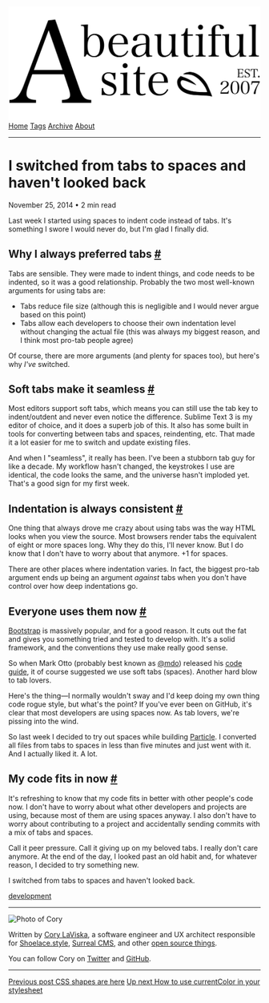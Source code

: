 <a href="../../index.html" class="header-link"><img src="../../images/logos/wordmark.svg" alt="A Beautiful Site" class="wordmark" /></a> <a href="../../index.html" class="nav-item">Home</a> <a href="../../tags/index.html" class="nav-item">Tags</a> <a href="../index.html" class="nav-item">Archive</a> <a href="../../about/index.html" class="nav-item">About</a>

------------------------------------------------------------------------

I switched from tabs to spaces and haven't looked back
======================================================

November 25, 2014 • 2 min read

Last week I started using spaces to indent code instead of tabs. It's something I swore I would never do, but I'm glad I finally did.

Why I always preferred tabs <a href="#why-i-always-preferred-tabs" class="direct-link">#</a>
--------------------------------------------------------------------------------------------

Tabs are sensible. They were made to indent things, and code needs to be indented, so it was a good relationship. Probably the two most well-known arguments for using tabs are:

-   Tabs reduce file size (although this is negligible and I would never argue based on this point)
-   Tabs allow each developers to choose their own indentation level without changing the actual file (this was always my biggest reason, and I think most pro-tab people agree)

Of course, there are more arguments (and plenty for spaces too), but here's why *I've* switched.

Soft tabs make it seamless <a href="#soft-tabs-make-it-seamless" class="direct-link">#</a>
------------------------------------------------------------------------------------------

Most editors support soft tabs, which means you can still use the tab key to indent/outdent and never even notice the difference. Sublime Text 3 is my editor of choice, and it does a superb job of this. It also has some built in tools for converting between tabs and spaces, reindenting, etc. That made it a lot easier for me to switch and update existing files.

And when I "seamless", it really has been. I've been a stubborn tab guy for like a decade. My workflow hasn't changed, the keystrokes I use are identical, the code looks the same, and the universe hasn't imploded yet. That's a good sign for my first week.

Indentation is always consistent <a href="#indentation-is-always-consistent" class="direct-link">#</a>
------------------------------------------------------------------------------------------------------

One thing that always drove me crazy about using tabs was the way HTML looks when you view the source. Most browsers render tabs the equivalent of eight or more spaces long. Why they do this, I'll never know. But I do know that I don't have to worry about that anymore. +1 for spaces.

There are other places where indentation varies. In fact, the biggest pro-tab argument ends up being an argument *against* tabs when you don't have control over how deep indentations go.

Everyone uses them now <a href="#everyone-uses-them-now" class="direct-link">#</a>
----------------------------------------------------------------------------------

[Bootstrap](http://getbootstrap.com/) is massively popular, and for a good reason. It cuts out the fat and gives you something tried and tested to develop with. It's a solid framework, and the conventions they use make really good sense.

So when Mark Otto (probably best known as [@mdo](https://twitter.com/mdo)) released his [code guide](http://codeguide.co/), it of course suggested we use soft tabs (spaces). Another hard blow to tab lovers.

Here's the thing—I normally wouldn't sway and I'd keep doing my own thing code rogue style, but what's the point? If you've ever been on GitHub, it's clear that most developers are using spaces now. As tab lovers, we're pissing into the wind.

So last week I decided to try out spaces while building [Particle](http://www.particle.software/). I converted all files from tabs to spaces in less than five minutes and just went with it. And I actually liked it. A lot.

My code fits in now <a href="#my-code-fits-in-now" class="direct-link">#</a>
----------------------------------------------------------------------------

It's refreshing to know that my code fits in better with other people's code now. I don't have to worry about what other developers and projects are using, because most of them are using spaces anyway. I also don't have to worry about contributing to a project and accidentally sending commits with a mix of tabs and spaces.

Call it peer pressure. Call it giving up on my beloved tabs. I really don't care anymore. At the end of the day, I looked past an old habit and, for whatever reason, I decided to try something new.

I switched from tabs to spaces and haven't looked back.

<a href="../../tags/development/index.html" class="post-tag">development</a>

------------------------------------------------------------------------

<img src="http://0.gravatar.com/avatar/bf1b3b95fd5b096a3592247c29667b33?s=512" alt="Photo of Cory" class="avatar avatar-small" />

Written by [Cory LaViska](../../index-4.html), a software engineer and UX architect responsible for [Shoelace.style](https://shoelace.style/), [Surreal CMS](https://www.surrealcms.com/), and other [open source things](https://github.com/claviska).

You can follow Cory on [Twitter](https://twitter.com/claviska) and [GitHub](https://github.com/claviska).

------------------------------------------------------------------------

<a href="../css-shapes-are-here/index.html" class="post-nav-previous"><span class="small">Previous post</span> CSS shapes are here</a> <a href="../how-to-use-currentcolor-in-your-stylesheet/index.html" class="post-nav-next"><span class="small">Up next</span> How to use currentColor in your stylesheet</a>
